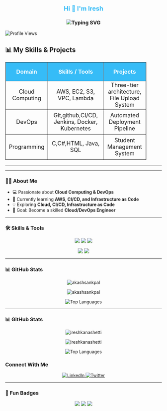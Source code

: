 <!-- Animated Header -->
<h1 align="center">
  <span style="font-size:20px; font-weight:bold; color:#36BCF7;">Hi 👋 I'm Iresh</span><br>
  <!-- Animated Subheading -->
<h3 align="center">
  <img src="https://readme-typing-svg.herokuapp.com?font=Fira+Code&size=24&pause=1000&color=FFFFFF&center=true&vCenter=true&width=700&lines=AWS+%26+DevOps+Learner;Cloud+Explorer;Automation+Enthusiast;Let's+Build+Cool+Stuff!" alt="Typing SVG" />
</h3>
 
</h1>
<!-- Alternate Cool Profile Views Counter -->
<p align="left">
  <img src="https://img.shields.io/badge/Profile_Views-0-blueviolet?style=plastic&logo=github&logoColor=white" alt="Profile Views"/>
</p>
<!-- Skills & Projects Table -->
<h2 align="left">📊 My Skills & Projects</h2>

<table align="center" border="1" cellpadding="15" cellspacing="0" style="width: 90%; border-collapse: collapse; font-size: 18px; text-align: center;">
  <thead>
    <tr style="background-color: #36BCF7; color: white; height: 60px;">
      <th style="width: 30%;">Domain</th>
      <th style="width: 40%;">Skills / Tools</th>
      <th style="width: 30%;">Projects</th>
    </tr>
  </thead>
  <tbody>
    <tr style="height: 80px;">
      <td>Cloud Computing</td>
      <td>AWS, EC2, S3, VPC, Lambda</td>
      <td>Three-tier architecture, File Upload System</td>
    </tr>
    <tr style="height: 80px;">
      <td>DevOps</td>
      <td>Git,github,CI/CD, Jenkins, Docker, Kubernetes</td>
      <td>Automated Deployment Pipeline</td>
    </tr>
    <tr style="height: 80px;">
      <td>Programming</td>
      <td>C,C#,HTML, Java, SQL</td>
      <td>Student Management System</td>
    </tr>
  </tbody>
</table>

---


</p>
</div>

---

### 👨‍💻 About Me  
- 💻 Passionate about **Cloud Computing & DevOps**  
- 🌱 Currently learning **AWS, CI/CD, and Infrastructure as Code**  
- 💡 Exploring **Cloud, CI/CD, Infrastructure as Code**  
- 🚀 Goal: Become a skilled **Cloud/DevOps Engineer**   


---

### 🛠️ Skills & Tools  
<p align="center">
  <!-- Cloud -->
  <img src="https://img.shields.io/badge/AWS-Cloud-%23FF9900.svg?&style=for-the-badge&logo=amazon-aws&logoColor=white"/>
  
  <!-- DevOps -->
  <img src="https://img.shields.io/badge/DevOps-Culture-%2300599C.svg?&style=for-the-badge&logo=azuredevops&logoColor=white"/>
  
  <!-- OS -->
  <img src="https://img.shields.io/badge/Linux-System-%23FCC624.svg?&style=for-the-badge&logo=linux&logoColor=black"/>
</p>

<p align="center">
  <!-- Container -->
  <img src="https://img.shields.io/badge/Docker-Container-%232496ED.svg?&style=for-the-badge&logo=docker&logoColor=white"/>
  
  <!-- Version Control -->
  <img src="https://img.shields.io/badge/Git-VersionControl-%23F05033.svg?&style=for-the-badge&logo=git&logoColor=white"/>
</p>

---

### 📊 GitHub Stats  
<p align="center">
  <img src="https://github-readme-stats.vercel.app/api?username=akashsankpal&show_icons=true&theme=tokyonight" alt="akashsankpal" />
</p>

<p align="center">
  <img src="https://github-readme-streak-stats.herokuapp.com/?user=akashsankpal&theme=tokyonight" alt="akashsankpal" />
</p>

<p align="center">
  <img src="https://github-readme-stats.vercel.app/api/top-langs/?username=akashsankpal&layout=compact&theme=tokyonight" alt="Top Languages" />
</p>

---

### 📊 GitHub Stats  
<p align="center">
  <img src="https://github-readme-stats.vercel.app/api?username=ireshkanashetti&show_icons=true&theme=tokyonight" alt="ireshkanashetti" />
</p>

<p align="center">
  <img src="https://github-readme-streak-stats.herokuapp.com/?user=ireshkanashetti&theme=tokyonight" alt="ireshkanashetti" />
</p>

<p align="center">
  <img src="https://github-readme-stats.vercel.app/api/top-langs/?username=ireshkanashetti&layout=compact&theme=tokyonight" alt="Top Languages" />
</p>


<!-- Social Icons -->
### Connect With Me
<p align="center">
  <a href="https://www.linkedin.com/in/iresh-kanashetti-697620349?utm_source=share&utm_campaign=share_via&utm_content=profile&utm_medium=android_app" target="_blank">
    <img src="https://img.icons8.com/color/48/linkedin.png" alt="LinkedIn"/>
  </a>
 <a href="https://twitter.com/" target="_blank">
    <img src="https://img.icons8.com/color/48/twitter--v1.png" alt="Twitter"/>
  </a>
  
</p>

---


### 🎯 Fun Badges  
<p align="center">
  <img src="https://img.shields.io/badge/Cloud%20Lover-%F0%9F%8C%A5-blue?style=for-the-badge" />
  <img src="https://img.shields.io/badge/Open%20Source%20Enthusiast-%F0%9F%93%84-green?style=for-the-badge" />
  <img src="https://img.shields.io/badge/Lifelong%20Learner-%F0%9F%93%9A-orange?style=for-the-badge" />
</p>
